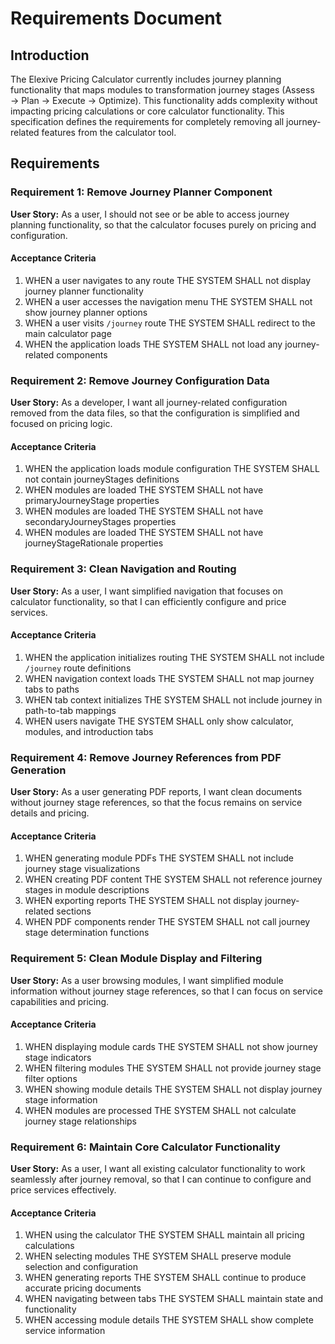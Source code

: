 # Requirements Document

## Introduction

The Elexive Pricing Calculator currently includes journey planning functionality that maps modules to transformation journey stages (Assess → Plan → Execute → Optimize). This functionality adds complexity without impacting pricing calculations or core calculator functionality. This specification defines the requirements for completely removing all journey-related features from the calculator tool.

## Requirements

### Requirement 1: Remove Journey Planner Component
**User Story:** As a user, I should not see or be able to access journey planning functionality, so that the calculator focuses purely on pricing and configuration.

#### Acceptance Criteria
1. WHEN a user navigates to any route THE SYSTEM SHALL not display journey planner functionality
2. WHEN a user accesses the navigation menu THE SYSTEM SHALL not show journey planner options
3. WHEN a user visits `/journey` route THE SYSTEM SHALL redirect to the main calculator page
4. WHEN the application loads THE SYSTEM SHALL not load any journey-related components

### Requirement 2: Remove Journey Configuration Data
**User Story:** As a developer, I want all journey-related configuration removed from the data files, so that the configuration is simplified and focused on pricing logic.

#### Acceptance Criteria
1. WHEN the application loads module configuration THE SYSTEM SHALL not contain journeyStages definitions
2. WHEN modules are loaded THE SYSTEM SHALL not have primaryJourneyStage properties
3. WHEN modules are loaded THE SYSTEM SHALL not have secondaryJourneyStages properties
4. WHEN modules are loaded THE SYSTEM SHALL not have journeyStageRationale properties

### Requirement 3: Clean Navigation and Routing
**User Story:** As a user, I want simplified navigation that focuses on calculator functionality, so that I can efficiently configure and price services.

#### Acceptance Criteria
1. WHEN the application initializes routing THE SYSTEM SHALL not include `/journey` route definitions
2. WHEN navigation context loads THE SYSTEM SHALL not map journey tabs to paths
3. WHEN tab context initializes THE SYSTEM SHALL not include journey in path-to-tab mappings
4. WHEN users navigate THE SYSTEM SHALL only show calculator, modules, and introduction tabs

### Requirement 4: Remove Journey References from PDF Generation
**User Story:** As a user generating PDF reports, I want clean documents without journey stage references, so that the focus remains on service details and pricing.

#### Acceptance Criteria
1. WHEN generating module PDFs THE SYSTEM SHALL not include journey stage visualizations
2. WHEN creating PDF content THE SYSTEM SHALL not reference journey stages in module descriptions
3. WHEN exporting reports THE SYSTEM SHALL not display journey-related sections
4. WHEN PDF components render THE SYSTEM SHALL not call journey stage determination functions

### Requirement 5: Clean Module Display and Filtering
**User Story:** As a user browsing modules, I want simplified module information without journey stage references, so that I can focus on service capabilities and pricing.

#### Acceptance Criteria
1. WHEN displaying module cards THE SYSTEM SHALL not show journey stage indicators
2. WHEN filtering modules THE SYSTEM SHALL not provide journey stage filter options
3. WHEN showing module details THE SYSTEM SHALL not display journey stage information
4. WHEN modules are processed THE SYSTEM SHALL not calculate journey stage relationships

### Requirement 6: Maintain Core Calculator Functionality
**User Story:** As a user, I want all existing calculator functionality to work seamlessly after journey removal, so that I can continue to configure and price services effectively.

#### Acceptance Criteria
1. WHEN using the calculator THE SYSTEM SHALL maintain all pricing calculations
2. WHEN selecting modules THE SYSTEM SHALL preserve module selection and configuration
3. WHEN generating reports THE SYSTEM SHALL continue to produce accurate pricing documents
4. WHEN navigating between tabs THE SYSTEM SHALL maintain state and functionality
5. WHEN accessing module details THE SYSTEM SHALL show complete service information
